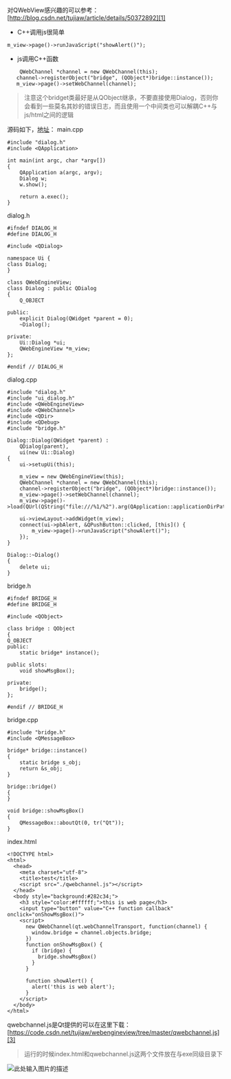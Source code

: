 对QWebView感兴趣的可以参考：[http://blog.csdn.net/tujiaw/article/details/50372892][1]

 - C++调用js很简单
 ```
 m_view->page()->runJavaScript("showAlert()");
 ```


 - js调用C++函数
 ```
     QWebChannel *channel = new QWebChannel(this);
    channel->registerObject("bridge", (QObject*)bridge::instance());
    m_view->page()->setWebChannel(channel);
 ```

>  注意这个bridget类最好是从QObject继承，不要直接使用Dialog，否则你会看到一些莫名其妙的错误日志，而且使用一个中间类也可以解耦C++与js/html之间的逻辑


源码如下，[地址][2]：
main.cpp
```
#include "dialog.h"
#include <QApplication>

int main(int argc, char *argv[])
{
    QApplication a(argc, argv);
    Dialog w;
    w.show();

    return a.exec();
}

```
dialog.h
```
#ifndef DIALOG_H
#define DIALOG_H

#include <QDialog>

namespace Ui {
class Dialog;
}

class QWebEngineView;
class Dialog : public QDialog
{
    Q_OBJECT

public:
    explicit Dialog(QWidget *parent = 0);
    ~Dialog();

private:
    Ui::Dialog *ui;
    QWebEngineView *m_view;
};

#endif // DIALOG_H
```
dialog.cpp
```
#include "dialog.h"
#include "ui_dialog.h"
#include <QWebEngineView>
#include <QWebChannel>
#include <QDir>
#include <QDebug>
#include "bridge.h"

Dialog::Dialog(QWidget *parent) :
    QDialog(parent),
    ui(new Ui::Dialog)
{
    ui->setupUi(this);

    m_view = new QWebEngineView(this);
    QWebChannel *channel = new QWebChannel(this);
    channel->registerObject("bridge", (QObject*)bridge::instance());
    m_view->page()->setWebChannel(channel);
    m_view->page()->load(QUrl(QString("file:///%1/%2").arg(QApplication::applicationDirPath()).arg("index.html")));

    ui->viewLayout->addWidget(m_view);
    connect(ui->pbAlert, &QPushButton::clicked, [this]() {
        m_view->page()->runJavaScript("showAlert()");
    });
}

Dialog::~Dialog()
{
    delete ui;
}

```
bridge.h
```
#ifndef BRIDGE_H
#define BRIDGE_H

#include <QObject>

class bridge : QObject
{
Q_OBJECT
public:
    static bridge* instance();

public slots:
    void showMsgBox();

private:
    bridge();
};

#endif // BRIDGE_H

```
bridge.cpp
```
#include "bridge.h"
#include <QMessageBox>

bridge* bridge::instance()
{
    static bridge s_obj;
    return &s_obj;
}

bridge::bridge()
{
}

void bridge::showMsgBox()
{
    QMessageBox::aboutQt(0, tr("Qt"));
}

```
index.html
```
<!DOCTYPE html>
<html>
  <head>
    <meta charset="utf-8">
    <title>test</title>
    <script src="./qwebchannel.js"></script>
  </head>
  <body style="background:#282c34;">
    <h3 style="color:#ffffff;">this is web page</h3>
    <input type="button" value="C++ function callback" onclick="onShowMsgBox()">
    <script>
      new QWebChannel(qt.webChannelTransport, function(channel) {
        window.bridge = channel.objects.bridge;
      })
      function onShowMsgBox() {
        if (bridge) {
          bridge.showMsgBox()
        }
      }

      function showAlert() {
        alert('this is web alert');
      }
    </script>
  </body>
</html>

```
qwebchannel.js是Qt提供的可以在这里下载：[https://code.csdn.net/tujiaw/webengineview/tree/master/qwebchannel.js][3]

> 运行的时候index.html和qwebchannel.js这两个文件放在与exe同级目录下

![此处输入图片的描述][4]


  [1]: http://blog.csdn.net/tujiaw/article/details/50372892
  [2]: https://code.csdn.net/tujiaw/webengineview/tree/master
  [3]: https://code.csdn.net/tujiaw/webengineview/tree/master/qwebchannel.js
  [4]: http://i4.buimg.com/24a84a88591ba0e9.png
